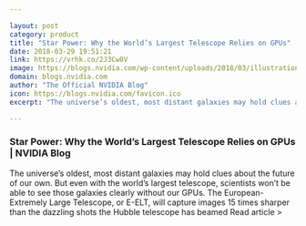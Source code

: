```yaml
---

layout: post
category: product
title: "Star Power: Why the World’s Largest Telescope Relies on GPUs"
date: 2018-03-29 19:51:21
link: https://vrhk.co/2J3Cw8V
image: https://blogs.nvidia.com/wp-content/uploads/2018/03/illustration-worlds-largest-telescope-1.jpg
domain: blogs.nvidia.com
author: "The Official NVIDIA Blog"
icon: https://blogs.nvidia.com/favicon.ico
excerpt: "The universe’s oldest, most distant galaxies may hold clues about the future of our own. But even with the world’s largest telescope, scientists won’t be able to see those galaxies clearly without our GPUs. The European-Extremely Large Telescope, or E-ELT, will capture images 15 times sharper than the dazzling shots the Hubble telescope has beamed Read article &gt;"

---
```


### Star Power: Why the World’s Largest Telescope Relies on GPUs | NVIDIA Blog

The universe’s oldest, most distant galaxies may hold clues about the future of our own. But even with the world’s largest telescope, scientists won’t be able to see those galaxies clearly without our GPUs. The European-Extremely Large Telescope, or E-ELT, will capture images 15 times sharper than the dazzling shots the Hubble telescope has beamed Read article &gt;